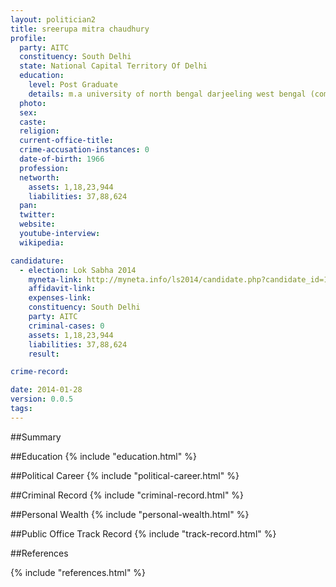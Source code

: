 ```yaml
---
layout: politician2
title: sreerupa mitra chaudhury
profile: 
  party: AITC
  constituency: South Delhi
  state: National Capital Territory Of Delhi
  education: 
    level: Post Graduate
    details: m.a university of north bengal darjeeling west bengal (completed in 1987)
  photo: 
  sex: 
  caste: 
  religion: 
  current-office-title: 
  crime-accusation-instances: 0
  date-of-birth: 1966
  profession: 
  networth: 
    assets: 1,18,23,944
    liabilities: 37,88,624
  pan: 
  twitter: 
  website: 
  youtube-interview: 
  wikipedia: 

candidature: 
  - election: Lok Sabha 2014
    myneta-link: http://myneta.info/ls2014/candidate.php?candidate_id=1293
    affidavit-link: 
    expenses-link: 
    constituency: South Delhi 
    party: AITC
    criminal-cases: 0
    assets: 1,18,23,944
    liabilities: 37,88,624
    result:  

crime-record: 

date: 2014-01-28
version: 0.0.5
tags: 
---
```

##Summary


##Education
{% include "education.html" %}


##Political Career
{% include "political-career.html" %}


##Criminal Record
{% include "criminal-record.html" %}


##Personal Wealth
{% include "personal-wealth.html" %}


##Public Office Track Record
{% include "track-record.html" %}


##References


{% include "references.html" %}